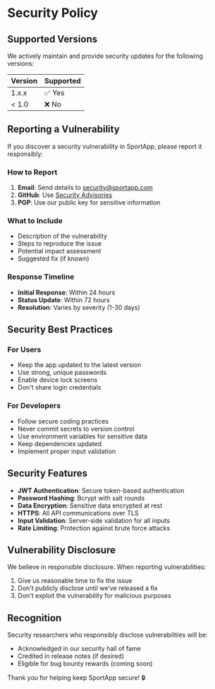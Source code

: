 # Security Policy

## Supported Versions

We actively maintain and provide security updates for the following versions:

| Version | Supported          |
| ------- | ------------------ |
| 1.x.x   | ✅ Yes              |
| < 1.0   | ❌ No              |

## Reporting a Vulnerability

If you discover a security vulnerability in SportApp, please report it responsibly:

### How to Report

1. **Email**: Send details to security@sportapp.com
2. **GitHub**: Use [Security Advisories](https://github.com/yourusername/sport-app/security/advisories/new)
3. **PGP**: Use our public key for sensitive information

### What to Include

- Description of the vulnerability
- Steps to reproduce the issue
- Potential impact assessment
- Suggested fix (if known)

### Response Timeline

- **Initial Response**: Within 24 hours
- **Status Update**: Within 72 hours
- **Resolution**: Varies by severity (1-30 days)

## Security Best Practices

### For Users
- Keep the app updated to the latest version
- Use strong, unique passwords
- Enable device lock screens
- Don't share login credentials

### For Developers
- Follow secure coding practices
- Never commit secrets to version control
- Use environment variables for sensitive data
- Keep dependencies updated
- Implement proper input validation

## Security Features

- **JWT Authentication**: Secure token-based authentication
- **Password Hashing**: Bcrypt with salt rounds
- **Data Encryption**: Sensitive data encrypted at rest
- **HTTPS**: All API communications over TLS
- **Input Validation**: Server-side validation for all inputs
- **Rate Limiting**: Protection against brute force attacks

## Vulnerability Disclosure

We believe in responsible disclosure. When reporting vulnerabilities:

1. Give us reasonable time to fix the issue
2. Don't publicly disclose until we've released a fix
3. Don't exploit the vulnerability for malicious purposes

## Recognition

Security researchers who responsibly disclose vulnerabilities will be:
- Acknowledged in our security hall of fame
- Credited in release notes (if desired)
- Eligible for bug bounty rewards (coming soon)

Thank you for helping keep SportApp secure! 🔒
